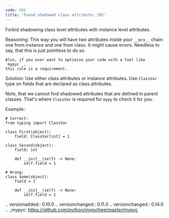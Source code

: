 ```yaml
---
code: 601
title: 'Found shadowed class attribute: {0}'
---
```



Forbid shadowing class level attributes with instance level attributes.

Reasoning:
    This way you will have two attributes inside your ``__mro__`` chain:
    one from instance and one from class. It might cause errors.
    Needless to say, that this is just pointless to do so.

    Also, if you ever want to optimise your code with a tool like `mypyc`_,
    this rule is a requirement.

Solution:
    Use either class attributes or instance attributes.
    Use ``ClassVar`` type on fields that are declared as class attributes.

Note, that we cannot find shadowed attributes that are defined
in parent classes. That's where ``ClassVar`` is required for ``mypy``
to check it for you.

Example::

    # Correct:
    from typing import ClassVar

    class First(object):
        field: ClassVar[int] = 1

    class Second(object):
        field: int

        def __init__(self) -> None:
            self.field = 1

    # Wrong:
    class Some(object):
        field = 1

        def __init__(self) -> None:
            self.field = 1

.. versionadded:: 0.10.0
.. versionchanged:: 0.11.0
.. versionchanged:: 0.14.0
.. _mypyc: https://github.com/python/mypy/tree/master/mypyc